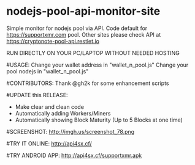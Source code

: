 # nodejs-pool-api-monitor-site
Simple monitor for nodejs pool via API. Code default for https://supportxmr.com pool. Other sites please check API at https://cryptonote-pool-api.restlet.io

RUN DIRECTLY ON YOUR PC/LAPTOP WITHOUT NEEDED HOSTING

#USAGE:
Change your wallet address in "wallet_n_pool.js"
Change your pool nodejs in "wallet_n_pool.js"

#CONTRIBUTORS:
Thank @gh2k for some enhancement scripts

#UPDATE this RELEASE:
- Make clear and clean code
- Automatically adding Workers/Miners
- Automatically showing Block Maturity (Up to 5 Blocks at one time)

#SCREENSHOT:
http://imgh.us/screenshot_78.png

#TRY IT ONLINE:
http://api4sx.cf/

#TRY ANDROID APP:
http://api4sx.cf/supportxmr.apk
